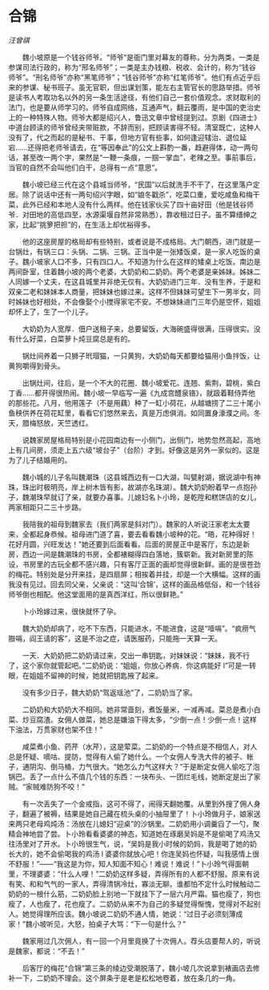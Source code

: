 # 合锦

*汪曾祺*

　　魏小坡原是一个钱谷师爷。“师爷“是衙门里对幕友的尊称，分为两类，一类是参谋司法行政的，称为“邢名师爷”；一类是主办钱粮、税收、会计的，称为“钱谷师爷”。“刑名师爷”亦称“黑笔师爷”；“钱谷师爷”亦称“红笔师爷”。他们有点近乎后来的参谋、秘书班子。虽无官职，但出谋划策，能左右主管官长的思路举措。师爷是读书人考取功名以外的另一条生活途径，有他们自己一套价值观念。求财取利的法门，也是要从师学习的。师爷自成网络，互通声气，翻云覆雨，是中国的吏治史上的一种特殊人物。师爷大都是绍兴人，鲁迅文章中曾经提到过。京剧《四进士》中道台顾读的师爷曾经夹带赃款，不辞而别，把顾读害得不轻。清室既亡，这种人没有了，代之而起的是秘书、干事，但地方官有些事，如何逢迎辖治、退位延宕……还得把老师爷请去，在“等因奉此”的公文上斟酌一番，趋避得体，动一两句话，甚至改一两个字，果然是“一鞭一条痕，一掴一掌血”，老辣之至。事前事后，当官的自然不会叫他们白干，总得有一点“意思”。

　　魏小坡已经三代在这个县城当师爷，“民国”以后就洗手不干了，在这里落户定居。除了说话中还有一两句绍兴字眼，如“娘冬戳杀”，吃菜口重，爱吃咸鱼和梅干菜，此外已经和本地人没有什么两样。他在钱家伙买了四十亩好田（他是钱谷师爷．对田地的高低四至，水源渠堰自然非常熟悉），靠收租过日子。虽不算缙绅之家，比起“挑箩把担”的，在生活上却优裕得多。

　　他的这座房屋的格局却有些特别，或者说是不成格局。大门朝西，进门就是一台锅灶，有锅三口：头锅、二锅、三锅。正当中是一张矮饭桌，是一家人吃饭的桌子。魏小坡家人口不多，只有四口人。不知道为什么在这样的矮桌上吃饭。南边是两间卧室，住着魏小坡的两个老婆，大奶奶和二奶奶。两个老婆是亲姊妹。姊妹二人同嫁一个丈夫，在这县城里并非绝无仅有。大奶奶进门三年．没有生养，于是和双亲二老和妹妹本人商量，把妹妹也嫁过来。这样不但妹妹可望生下一男半女，同时姊妹也好相处，不会像娶个小搅得家宅不安。不想妹妹进门三年仍是空怀，姐姐却怀上了，生了一个儿子。

　　大奶奶为人宽厚．佃户送租子来，总要留饭，大海碗盛得很满，压得很实。没有什么好菜，白菜萝卜炖豆腐总是有的。

　　锅灶间养着一只狮子玳瑁猫，一只黄狗，大奶奶每天都要给猫用小鱼拌饭，让黄狗嚼得到骨头。

　　出锅灶间，往后，是一个不大的花圈．魏小坡爱花。连翘、紫荆，碧桃，紫白丁香……都开得很热闹。魏小坡一早临写一遍《九成宫醴泉铬》，就趿着鞋侍弄他的那些花。八月，他用莲子（不是用藕）种了一缸小荷花，从越塘捞了二三十尾小鱼秧供养在荷花缸里，看看它们悠然来去，真是万虑俱消。如同置身濠濮之间。冬天，腊梅怒放，天竺透红。

　　说魏家房屋格局特别是小花园南边有一小侧门，出侧门，地势忽然高起，高地上有几间房，须走上五六级“坡台子”（台阶）才到。好像这是另外一家似的。这是为了儿子结婚用的。

　　魏小城的儿子名叫魏潮珠（这县城西边有一口大湖，叫甓射湖，据说湖中有神珠，珠出时极明亮，岸上树木皆有影，故湖亦名珠湖）。魏大奶奶盼着早一点抱孙子，魏潮珠早就订了亲，就要办喜事。儿媳妇名卜小玲，是乾陞和糕饼店的女儿，两家相距只二三十步路。

　　我陪我的祖母到魏家去（我们两家是斜对门）。魏家的人听说汪家老太太要来，全都起身恭候。祖母进门道了喜，要去看看魏小坡种的花。“晤，花种得好！花好月圆，兴旺发达！”她还要到后面看看。后面的房屋正中是客厅，东边是新房，西边一间是魏潮珠的书房，全都裱糊得四白落地，簇崭新。我对新房里的陈设，书房里的古玩全都不感兴趣，只有客厅正面的画却觉得很新鲜。画的是很苍劲的梅花。特别处是分开来挂，是四扇屏；相挨着并挂，却是一个大横幅。这样的画我没有见过。回去同父亲，父亲说：“这叫‘合锦’，这样的画品格低俗，和一个钱谷师爷倒也相配。他这堂面用的是真西洋红，所以很鲜艳。”

　　卜小玲嫁过来，很快就怀了孕。

　　魏大奶奶却病了，吃不下东西，只能进水，不能进食，这是“噎嗝”。“疯痨气臌嗝，阎王请的客”，这是不治之症，请医服药，只能拖一天算一天。

　　一天．大奶奶把二奶奶请过来，交出一串钥匙，对妹妹说：“妹妹，我不行了，这个家你就管起吧。”二奶奶说：“姐姐，你放心养病．你这病能好 l”可是一转眼，在姐姐不留神的时候，她就把钥匙掖了起来。

　　没有多少日子，魏大奶奶“驾返瑶池”了，二奶奶当了家。

　　二奶奶和大奶奶大不相同。她非常啬刻，煮饭量米，一减再减。菜总是煮小白菜、炒豆腐渣。女佣人做菜，她总是嫌油下得太多，“少倒一点！少倒一点！这样下油法，万贯家财也架不住！”

　　咸菜煮小鱼、药芹（水芹），这是荤菜。二奶奶的一个特点是不相信人，对人总是怀疑、嘀咕、提防，觉得有人偷了她什么。一个女佣人专洗大件的被子、帐子，通阴沟、倒马桶，力气很大。“她怎么力气这样大？”于是断定女佣人偷吃了泡锅巴。丢了一点什么不值几个钱的东西：一块布头、一团烂毛线，她断定是出了家贼。“家贼难防狗不咬！”

　　有一次丢失了一个金戒指，这可不得了，闹得天翻她覆。从里到外搜了佣人身子，翻遍了被褥，结果是她自己藏在梳头桌的小抽屉里了！卜小玲做月子，娘家送来两只老母鸡炖汤：汤放在儿媳妇“迎桌”的沙锅里。二奶奶用小调羹舀了一勺，聚精会神地尝了尝。卜小玲看看婆婆的神态，知道她在琢磨吴妈是不是偷喝了鸡汤又往汤里对了开水。卜小玲很生气，说，“吴妈是我小时候的奶妈，我是喝了她的奶长大的，她不会偷喝我的鸡汤 l 婆婆你就放心吧！你连吴妈也怀疑，叫我感情上很不舒服！”——“我这是为你，知人知面不知心！难说！难说！”卜小玲气得面朝里，不理婆婆：“什么人哩！”二奶奶这样多疑，弄得所有的人都不舒服。原来有说有笑、和和气气的一家人，弄得清锅冷灶，寡淡无聊。谁都怕不定什么时候触动二奶奶的一根什么筋，二奶奶脸上别地一下就挂下了一层六月严霜。猫也瘦了，狗也瘦了，人也瘦了，花也瘦了。二奶奶从来不为自己的多疑觉得惭愧，觉得对不起别人。她觉得理所应该。魏小坡说二奶奶不通人情，她说：“过日子必须刻薄成家！”魏小坡听见，大怒，拍桌子大骂：“下一句是什么？”

　　魏家用过几次佣人，有一回一个月里竟换了十次佣人。荐头店要帮人的，听说是魏家，都说：“不去！”

　　后客厅的梅花“合锦”第三条的绫边受潮脱落了，魏小坡几次说拿到裱画店去修补一下，二奶奶不理会。这个屏条于是老是松松地卷着，放在条几的一角。